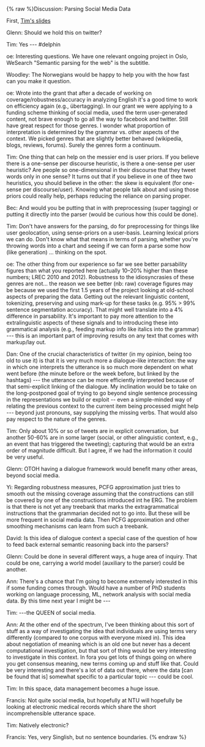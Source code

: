 {% raw %}Discussion: Parsing Social Media Data

First, [Tim's slides](http://www.delph-in.net/2013/tim.pdf)

Glenn: Should we hold this on twitter?

Tim: Yes --- \#delphin

oe: Interesting questions. We have one relevant ongoing project in Oslo,
WeSearch "Semantic parsing for the web" is the subtitle.

Woodley: The Norwegians would be happy to help you with the how fast can
you make it question.

oe: Wrote into the grant that after a decade of working on
coverage/robustness/accuracy in analyzing English it's a good time to
work on efficiency again (e.g., übertagging). In our grant we were
applying to a funding scheme thinking of social media, used the term
user-generated content, not brave enough to go all the way to facebook
and twitter. Still have great respect for those genres. I wonder what
proportion of interpretation is determined by the grammar vs. other
aspects of the context. We picked genres that are slightly better
behaved (wikipedia, blogs, reviews, forums). Surely the genres form a
continuum.

Tim: One thing that can help on the messier end is user priors. If you
believe there is a one-sense per discourse heuristic, is there a
one-sense per user heuristic? Are people so one-dimensional in their
discourse that they tweet words only in one sense? It turns out that if
you believe in one of thee two heuristics, you should believe in the
other: the skew is equivalent (for one-sense per discourse/user).
Knowing what people talk about and using those priors could really help,
perhaps reducing the reliance on parsing proper.

Bec: And would you be putting that in with preprocessing (super tagging)
or putting it directly into the parser (would be curious how this could
be done).

Tim: Don't have answers for the parsing, do for preprocessing for things
like user geolocation, using sense-priors on a user-basis. Learning
lexical priors we can do. Don't know what that means in terms of
parsing, whether you're throwing words into a chart and seeing if we can
form a parse some how (like generation) … thinking on the spot.

oe: The other thing from our experience so far we see better parsability
figures than what you reported here (actually 10–20% higher than these
numbers; LREC 2010 and 2012). Robustness to the idiosyncrasies of these
genres are not… the reason we see better (nb: raw) coverage figures may
be because we used the first 1.5 years of the project looking at
old-school aspects of preparing the data. Getting out the relevant
linguistic content, tokenizing, preserving and using mark-up for these
tasks (e.g. 95% &gt; 99% sentence segmentation accuracy). That might
well translate into a 4% difference in parsability. It's important to
pay more attention to the extralinguistic aspects of these signals and
to introducing these into grammatical analysis (e.g., feeding markup
info like italics into the grammar) --- this is an important part of
improving results on any text that comes with markup/lay out.

Dan: One of the crucial characteristics of twitter (in my opinion, being
too old to use it) is that it is very much more a dialogue-like
interaction: the way in which one interprets the utterance is so much
more dependent on what went before (the minute before or the week
before, but linked by the hashtags) --- the utterance can be more
efficiently interpreted because of that semi-explicit linking of the
dialogue. My inclination would be to take on the long-postponed goal of
trying to go beyond single sentence processing in the representations we
build or exploit -- even a simple-minded way of relating the previous
context to the current item being processed might help --- beyond just
pronouns, say supplying the missing verbs. That would also pay respect
to the nature of the genres.

Tim: Only about 10% or so of tweets are in explicit conversation, but
another 50-60% are in some larger (social, or other alinguistic context,
e.g., an event that has triggered the tweeting); capturing that would be
an extra order of magnitude difficult. But I agree, if we had the
information it could be very useful.

Glenn: OTOH having a dialogue framework would benefit many other areas,
beyond social media.

Yi: Regarding robustness measures, PCFG approximation just tries to
smooth out the missing coverage assuming that the constructions can
still be covered by one of the constructions introduced int he ERG. The
problem is that there is not yet any treebank that marks the
extragrammatical instructions that the grammarian decided not to go
into. But these will be more frequent in social media data. Then PCFG
approximation and other smoothing mechanisms can learn from such a
treebank.

David: Is this idea of dialogue context a special case of the question
of how to feed back external semantic reasoning back into the parsers?

Glenn: Could be done in several different ways, a huge area of inquiry.
That could be one, carrying a world model (auxiliary to the parser)
could be another.

Ann: There's a chance that I'm going to become extremely interested in
this if some funding comes through. Would have a number of PhD students
working on language processing, ML, network analysis with social media
data. By this time next year I might be ---

Tim: ---the QUEEN of social media.

Ann: At the other end of the spectrum, I've been thinking about this
sort of stuff as a way of investigating the idea that individuals are
using terms very differently (compared to one corpus with everyone mixed
in). This idea about negotiation of meaning which is an old one but
never has a decent computational investigation, but that sort of thing
would be very interesting to investigate in this context. In fora you
get lots of things going on where you get consensus meaning, new terms
coming up and stuff like that. Could be very interesting and there's a
lot of data out there, where the data \[can be found that is\] somewhat
specific to a particular topic --- could be cool.

Tim: In this space, data management becomes a huge issue.

Francis: Not quite social media, but hopefully at NTU will hopefully be
looking at electronic medical records which share the short
incomprehensible utterance space.

Tim: Natively electronic?

Francis: Yes, very Singlish, but no sentence boundaries.
<update date omitted for speed>{% endraw %}